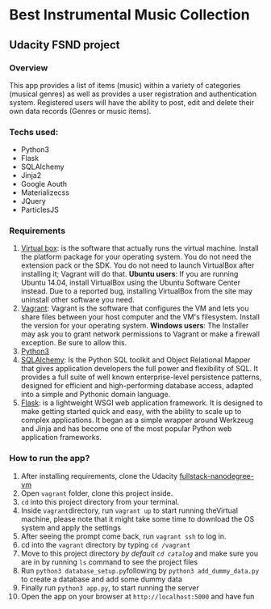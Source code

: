# Best Instrumental Music Collection
## Udacity FSND project
### Overview
This app provides a list of items (music) within a variety of categories (musical genres) as well as provides a user registration and authentication system. Registered users will have the ability to post, edit and delete their own data records (Genres or music items).

### Techs used:
* Python3
* Flask
* SQLAlchemy
* Jinja2
* Google Aouth
* Materializecss
* JQuery
* ParticlesJS


### Requirements
1. [Virtual box](https://www.virtualbox.org): is the software that actually runs the virtual machine. Install the platform package for your operating system. You do not need the extension pack or the SDK. You do not need to launch VirtualBox after installing it; Vagrant will do that.
**Ubuntu users**: If you are running Ubuntu 14.04, install VirtualBox using the Ubuntu Software Center instead. Due to a reported bug, installing VirtualBox from the site may uninstall other software you need.
2. [Vagrant](https://www.vagrantup.com/): Vagrant is the software that configures the VM and lets you share files between your host computer and the VM's filesystem. Install the version for your operating system.
**Windows users**: The Installer may ask you to grant network permissions to Vagrant or make a firewall exception. Be sure to allow this.
3. [Python3](https://www.python.org/download/releases/3.0/)
4. [SQLAlchemy](https://www.sqlalchemy.org/): Is the Python SQL toolkit and Object Relational Mapper that gives application developers the full power and flexibility of SQL. It provides a full suite of well known enterprise-level persistence patterns, designed for efficient and high-performing database access, adapted into a simple and Pythonic domain language.
5. [Flask](https://flask.palletsprojects.com/en/1.0.x/): is a lightweight WSGI web application framework. It is designed to make getting started quick and easy, with the ability to scale up to complex applications. It began as a simple wrapper around Werkzeug and Jinja and has become one of the most popular Python web application frameworks.

### How to run the app?
1. After installing requirements, clone the Udacity [fullstack-nanodegree-vm](https://github.com/udacity/fullstack-nanodegree-vm)
2. Open `vagrant` folder, clone this project inside.
3. `cd` into this project directory from your terminal.
4. Inside `vagrant`directory, run `vagrant up` to start running theVirtual machine, please note that it might take some time to download the OS system and apply the settings
5. After seeing the prompt come back, run `vagrant ssh` to log in.
6. cd into the `vagrant` directory by typing `cd /vagrant`
7. Move to this project directory _*by default `cd catalog`*_ and make sure you are in by running `ls` command to see the project files
8. Run `python3 database_setup.py`following by `python3 add_dummy_data.py` to create a database and add some dummy data
9. Finally run `python3 app.py`, to start running the server
10. Open the app on your browser at `http://localhost:5000` and have fun